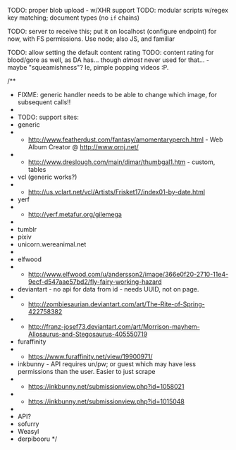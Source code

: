 TODO: proper blob upload - w/XHR support
TODO: modular scripts w/regex key matching; document types (no `if` chains)

TODO: server to receive this; put it on localhost (configure endpoint) for now, with FS permissions. Use node; also JS, and familiar

TODO: allow setting the default content rating
TODO: content rating for blood/gore as well, as DA has... though _almost_ never used for that... - maybe "squeamishness"? Ie, pimple popping videos :P.

/**
 * FIXME: generic handler needs to be able to change which image, for subsequent calls!!
 *
 * TODO: support sites:
 * generic
 *  - http://www.featherdust.com/fantasy/amomentaryperch.html - Web Album Creator @ http://www.ornj.net/
 *  - http://www.dreslough.com/main/dimar/thumbgal1.htm - custom, tables
 * vcl (generic works?)
 *  - http://us.vclart.net/vcl/Artists/Frisket17/index01-by-date.html
 * yerf
 *  - http://yerf.metafur.org/gilemega
 *
 * tumblr
 * pixiv
 * unicorn.wereanimal.net
 *
 * elfwood
 * - http://www.elfwood.com/u/andersson2/image/366e0f20-2710-11e4-9ecf-d547aae57bd2/fly-fairy-working-hazard
 * deviantart - no api for data from id - needs UUID, not on page.
 *  - http://zombiesaurian.deviantart.com/art/The-Rite-of-Spring-422758382
 *  - http://franz-josef73.deviantart.com/art/Morrison-mayhem-Allosaurus-and-Stegosaurus-405550719
 * furaffinity
 *  - https://www.furaffinity.net/view/19900971/
 * inkbunny - API requires un/pw; or guest which may have less permissions than the user. Easier to just scrape
 * - https://inkbunny.net/submissionview.php?id=1058021
 * - https://inkbunny.net/submissionview.php?id=1015048
 *
 * API?
 * sofurry
 * Weasyl
 * derpibooru
 */
